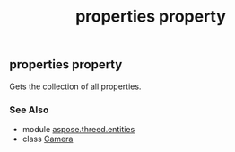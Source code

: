 ﻿---
title: properties property
second_title: Aspose.3D for Python via .NET API References
description: 
type: docs
weight: 280
url: /python-net/aspose.threed.entities/camera/properties/
is_root: false
---

## properties property


Gets the collection of all properties.

### See Also
* module [aspose.threed.entities](../../)
* class [Camera](/3d/python-net/aspose.threed.entities/camera)
